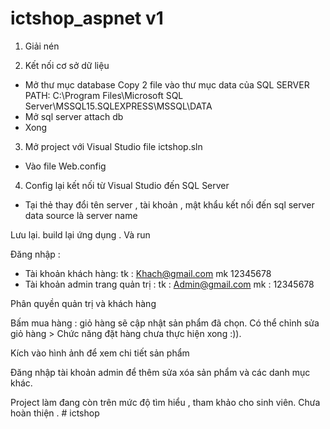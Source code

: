 # ictshop_aspnet v1

1. Giải nén

2. Kết nối cơ sở dữ liệu
- Mở thư mục database Copy 2 file vào thư mục data của SQL SERVER
PATH: C:\Program Files\Microsoft SQL Server\MSSQL15.SQLEXPRESS\MSSQL\DATA
- Mở sql server attach db 
- Xong

3. Mở project với Visual Studio
file ictshop.sln
- Vào file Web.config

4. Config lại kết nối từ Visual Studio đến SQL Server
- Tại thẻ <connectionStrings> </connectionStrings>
thay đổi tên server , tài khoản , mật khẩu kết nối đến sql server
data source là server name

Lưu lại. build lại ứng dụng . Và run

Đăng nhập :
- Tài khoản khách hàng: 
tk : Khach@gmail.com 
mk 12345678
- Tài khoản admin trang quản trị :
tk : Admin@gmail.com
mk : 12345678

Phân quyền quản trị và khách hàng

Bấm mua hàng : giỏ hàng sẽ cập nhật sản phẩm đã chọn.
Có thể chỉnh sửa giỏ hàng >
Chức năng đặt hàng chưa thực hiện xong :)).

Kích vào hình ảnh để xem chi tiết sản phẩm

Đăng nhập tài khoản admin để thêm sửa xóa sản phẩm và các danh mục khác.

Project làm đang còn trên mức độ tìm hiểu , tham khảo cho sinh viên. Chưa hoàn thiện .
#   i c t s h o p  
 